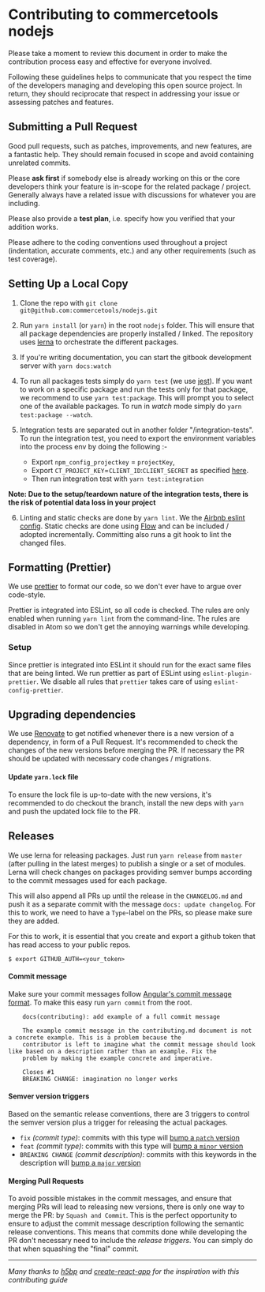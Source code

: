 # Contributing to commercetools nodejs

Please take a moment to review this document in order to make the contribution
process easy and effective for everyone involved.

Following these guidelines helps to communicate that you respect the time of
the developers managing and developing this open source project. In return,
they should reciprocate that respect in addressing your issue or assessing
patches and features.

## Submitting a Pull Request

Good pull requests, such as patches, improvements, and new features, are a fantastic help. They should remain focused in scope and avoid containing unrelated commits.

Please **ask first** if somebody else is already working on this or the core developers think your feature is in-scope for the related package / project. Generally always have a related issue with discussions for whatever you are including.

Please also provide a **test plan**, i.e. specify how you verified that your addition works.

Please adhere to the coding conventions used throughout a project (indentation,
accurate comments, etc.) and any other requirements (such as test coverage).

## Setting Up a Local Copy

1.  Clone the repo with `git clone git@github.com:commercetools/nodejs.git`

2.  Run `yarn install` (or `yarn`) in the root `nodejs` folder. This will ensure that all package dependencies are properly installed / linked. The repository uses [lerna](https://github.com/lerna/lerna) to orchestrate the different packages.

3.  If you're writing documentation, you can start the gitbook development server with `yarn docs:watch`

4.  To run all packages tests simply do `yarn test` (we use [jest](https://github.com/facebook/jest)). If you want to work on a specific package and run the tests only for that package, we recommend to use `yarn test:package`. This will prompt you to select one of the available packages. To run in _watch_ mode simply do `yarn test:package --watch`.

5.  Integration tests are separated out in another folder "/integration-tests". To run the integration test, you need to export the environment variables into the process env by doing the following :-

    - Export `npm_config_projectkey` = `projectKey`,
    - Export `CT_PROJECT_KEY`=`CLIENT_ID`:`CLIENT_SECRET` as specified [here](https://commercetools.github.io/nodejs/sdk/api/getCredentials.html).
    - Then run integration test with `yarn test:integration`

**Note: Due to the setup/teardown nature of the integration tests, there is the risk of potential data loss in your project**

6.  Linting and static checks are done by `yarn lint`. We the [Airbnb eslint config](https://www.npmjs.com/package/eslint-config-airbnb). Static checks are done using [Flow](https://flowtype.org/) and can be included / adopted incrementally. Committing also runs a git hook to lint the changed files.

## Formatting (Prettier)

We use [prettier](https://github.com/jlongster/prettier) to format our code, so we don't ever have to argue over code-style.

Prettier is integrated into ESLint, so all code is checked. The rules are only enabled when running `yarn lint` from the command-line.
The rules are disabled in Atom so we don't get the annoying warnings while developing.

### Setup

Since prettier is integrated into ESLint it should run for the exact same files that are being linted.
We run prettier as part of ESLint using `eslint-plugin-prettier`. We disable all rules that `prettier` takes care of using `eslint-config-prettier`.

## Upgrading dependencies

We use [Renovate](https://renovateapp.com/) to get notified whenever there is a new version of a dependency, in form of a Pull Request. It's recommended to check the changes of the new versions before merging the PR. If necessary the PR should be updated with necessary code changes / migrations.

#### Update `yarn.lock` file

To ensure the lock file is up-to-date with the new versions, it's recommended to do checkout the branch, install the new deps with `yarn` and push the updated lock file to the PR.

## Releases

We use lerna for releasing packages. Just run `yarn release` from `master` (after pulling in the latest merges) to publish a single or a set of modules. Lerna will check changes on packages providing semver bumps according to the commit messages used for each package.

This will also append all PRs up until the release in the `CHANGELOG.md` and push it as a separate commit with the message `docs: update changelog`. For this to work, we need to have a `Type`-label on the PRs, so please make sure they are added.

For this to work, it is essential that you create and export a github token that has read access to your public repos.

`$ export GITHUB_AUTH=<your_token>`

#### Commit message

Make sure your commit messages follow [Angular's commit message format](https://github.com/angular/angular.js/blob/master/CONTRIBUTING.md#-git-commit-guidelines). To make this easy run `yarn commit` from the root.

```
    docs(contributing): add example of a full commit message

    The example commit message in the contributing.md document is not a concrete example. This is a problem because the
    contributor is left to imagine what the commit message should look like based on a description rather than an example. Fix the
    problem by making the example concrete and imperative.

    Closes #1
    BREAKING CHANGE: imagination no longer works
```

#### Semver version triggers

Based on the semantic release conventions, there are 3 triggers to control the semver version plus a trigger for releasing the actual packages.

- `fix` _(commit type)_: commits with this type will [bump a `patch` version](https://github.com/semantic-release/semantic-release#patch-release)
- `feat` _(commit type)_: commits with this type will [bump a `minor` version](https://github.com/semantic-release/semantic-release#minor-feature-release)
- `BREAKING CHANGE` _(commit description)_: commits with this keywords in the description will [bump a `major` version](https://github.com/semantic-release/semantic-release#major-breaking-release)

#### Merging Pull Requests

To avoid possible mistakes in the commit messages, and ensure that merging PRs will lead to releasing new versions, there is only one way to merge the PR: by `Squash and Commit`.
This is the perfect opportunity to ensure to adjust the commit message description following the semantic release conventions. This means that commits done while developing the PR don't necessary need to include the _release triggers_. You can simply do that when squashing the "final" commit.

---

_Many thanks to [h5bp](https://github.com/h5bp/html5-boilerplate/blob/master/CONTRIBUTING.md) and [create-react-app](https://github.com/facebookincubator/create-react-app/blob/master/CONTRIBUTING.md) for the inspiration with this contributing guide_
